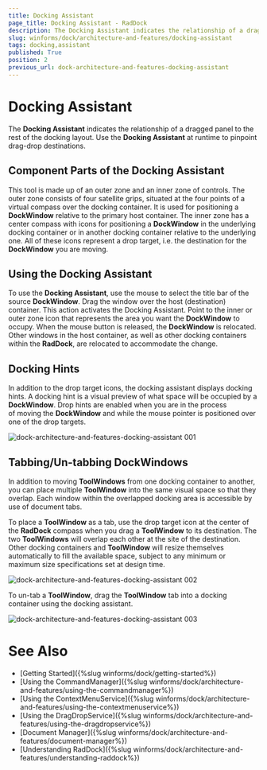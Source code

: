 ```yaml
---
title: Docking Assistant
page_title: Docking Assistant - RadDock
description: The Docking Assistant indicates the relationship of a dragged panel to the rest of the docking layout.
slug: winforms/dock/architecture-and-features/docking-assistant
tags: docking,assistant
published: True
position: 2
previous_url: dock-architecture-and-features-docking-assistant
---
```


# Docking Assistant
 
The __Docking Assistant__ indicates the relationship of a dragged panel to the rest of the docking layout. Use the __Docking Assistant__ at runtime to pinpoint drag-drop destinations.

## Component Parts of the Docking Assistant

This tool is made up of an outer zone and an inner zone of controls. The outer zone consists of four satellite grips, situated at the four points of a virtual compass over the docking container. It is used for positioning a **DockWindow** relative to the primary host container. The inner zone has a center compass with icons for positioning a **DockWindow** in the underlying docking container or in another docking container relative to the underlying one. All of these icons represent a drop target, i.e. the destination for the **DockWindow** you are moving.

## Using the Docking Assistant

To use the __Docking Assistant__, use the mouse to select the title bar of the source **DockWindow**. Drag the window over the host (destination) container. This action activates the Docking Assistant. Point to the inner or outer zone icon that represents the area you want the **DockWindow** to occupy. When the mouse button is released, the **DockWindow** is relocated. Other windows in the host container, as well as other docking containers within the __RadDock__, are relocated to accommodate the change.

## Docking Hints

In addition to the drop target icons, the docking assistant displays docking hints. A docking hint is a visual preview of what space will be occupied by a **DockWindow**. Drop hints are enabled when you are in the process of moving the **DockWindow** and while the mouse pointer is positioned over one of the drop targets.
 
![dock-architecture-and-features-docking-assistant 001](images/dock-architecture-and-features-docking-assistant001.gif) 

## Tabbing/Un-tabbing DockWindows

In addition to moving **ToolWindows** from one docking container to another, you can place multiple **ToolWindow** into the same visual space so that they overlap. Each window within the overlapped docking area is accessible by use of document tabs.

To place a __ToolWindow__ as a tab, use the drop target icon at the center of the __RadDock__ compass when you drag a __ToolWindow__ to its destination. The two __ToolWindows__ will overlap each other at the site of the destination. Other docking containers and __ToolWindow__ will resize themselves automatically to fill the available space, subject to any minimum or maximum size specifications set at design time.

![dock-architecture-and-features-docking-assistant 002](images/dock-architecture-and-features-docking-assistant002.gif)

To un-tab a **ToolWindow**, drag the **ToolWindow** tab into a docking container using the docking assistant.

![dock-architecture-and-features-docking-assistant 003](images/dock-architecture-and-features-docking-assistant003.gif)

# See Also

* [Getting Started]({%slug winforms/dock/getting-started%})
* [Using the CommandManager]({%slug winforms/dock/architecture-and-features/using-the-commandmanager%})     
* [Using the ContextMenuService]({%slug winforms/dock/architecture-and-features/using-the-contextmenuservice%})
* [Using the DragDropService]({%slug winforms/dock/architecture-and-features/using-the-dragdropservice%}) 
* [Document Manager]({%slug winforms/dock/architecture-and-features/document-manager%})   
* [Understanding RadDock]({%slug winforms/dock/architecture-and-features/understanding-raddock%})




